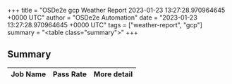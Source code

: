 +++
title = "OSDe2e gcp Weather Report 2023-01-23 13:27:28.970964645 +0000 UTC"
author = "OSDe2e Automation"
date = "2023-01-23 13:27:28.970964645 +0000 UTC"
tags = ["weather-report", "gcp"]
summary = "<table class=\"summary\"></table>"
+++
## Summary

| Job Name | Pass Rate | More detail |
|----------|-----------|-------------|




